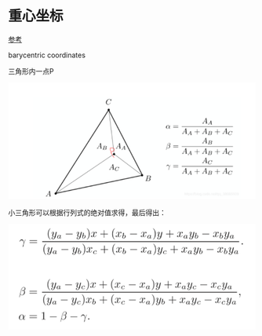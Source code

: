 # 重心坐标
[参考](https://zhuanlan.zhihu.com/p/144360079)

barycentric coordinates

三角形内一点P

![!](../ImageToMarkdown/QQ20210113121317.png)

小三角形可以根据行列式的绝对值求得，最后得出：

![!](../ImageToMarkdown/QQ20210113121221.png)
